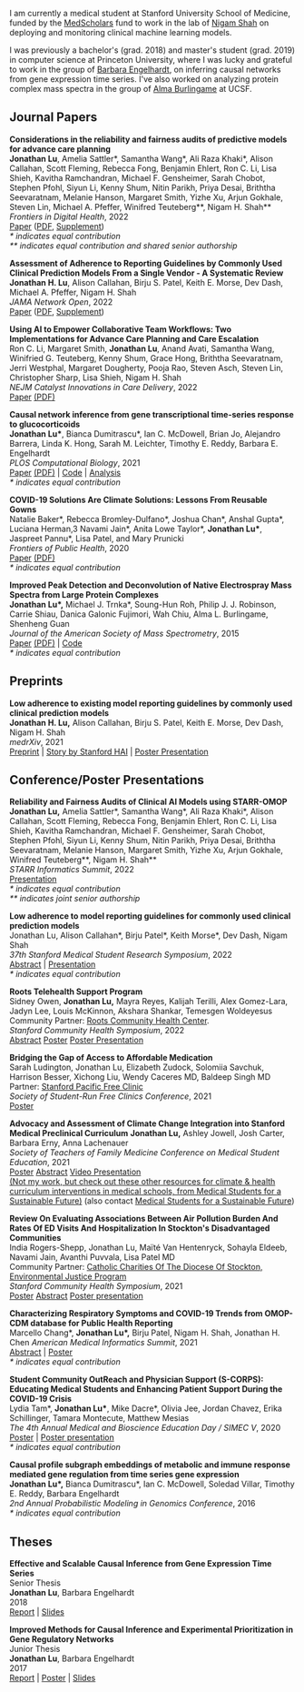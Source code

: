 I am currently a medical student at Stanford University School of Medicine, funded by the [MedScholars](https://med.stanford.edu/medscholars.html) fund to work in the lab of [Nigam Shah](https://shahlab.stanford.edu/doku.php) on deploying and monitoring clinical machine learning models.

I was previously a bachelor's (grad. 2018) and master's student (grad. 2019) in computer science at Princeton University, where I was lucky and grateful to work in the group of [Barbara Engelhardt](http://beehive.cs.princeton.edu/), on inferring causal networks from gene expression time series. I've also worked on analyzing protein complex mass spectra in the group of [Alma Burlingame](http://msf.ucsf.edu/) at UCSF.


## Journal Papers

**Considerations in the reliability and fairness audits of predictive models for advance care planning**  
**Jonathan Lu**, Amelia Sattler\*, Samantha Wang\*, Ali Raza Khaki\*, Alison Callahan, Scott Fleming, Rebecca Fong, Benjamin Ehlert, Ron C. Li, Lisa Shieh, Kavitha Ramchandran, Michael F. Gensheimer, Sarah Chobot, Stephen Pfohl, Siyun Li, Kenny Shum, Nitin Parikh, Priya Desai, Briththa Seevaratnam, Melanie Hanson, Margaret Smith, Yizhe Xu, Arjun Gokhale, Steven Lin, Michael A. Pfeffer, Winifred Teuteberg\*\*, Nigam H. Shah\*\*  
*Frontiers in Digital Health*, 2022  
[Paper](https://www.frontiersin.org/articles/10.3389/fdgth.2022.943768/full) ([PDF](journal/Lu2022_Article_ConsiderationsReliabilityFairnessAudits.pdf), [Supplement](journal/Lu2022_Supplement_ConsiderationsReliabilityFairnessAudits.pdf))  
*\* indicates equal contribution*  
*\*\* indicates equal contribution and shared senior authorship*  


**Assessment of Adherence to Reporting Guidelines by Commonly Used Clinical Prediction Models From a Single Vendor - A Systematic Review**  
**Jonathan H. Lu**, Alison Callahan, Birju S. Patel, Keith E. Morse, Dev Dash, Michael A. Pfeffer, Nigam H. Shah  
*JAMA Network Open*, 2022  
[Paper](https://jamanetwork.com/journals/jamanetworkopen/fullarticle/2795407) ([PDF](journal/Lu2022_Article_AssessmentAdherenceReportingGuidelines.pdf), [Supplement](journal/Lu2022_Supplement_AssessmentAdherenceReportingGuidelines.pdf))  

**Using AI to Empower Collaborative Team Workflows: Two Implementations for Advance Care Planning and Care Escalation**  
Ron C. Li, Margaret Smith, **Jonathan Lu**, Anand Avati, Samantha Wang, Winifried G. Teuteberg, Kenny Shum, Grace Hong, Briththa Seevaratnam, Jerri Westphal, Margaret Dougherty, Pooja Rao, Steven Asch, Steven Lin, Christopher Sharp, Lisa Shieh, Nigam H. Shah  
*NEJM Catalyst Innovations in Care Delivery*, 2022  
[Paper](https://catalyst.nejm.org/doi/full/10.1056/CAT.21.0457) [(PDF)](journal/Li2022_Article_UsingAIToEmpower.pdf)  

**Causal network inference from gene transcriptional time-series response to glucocorticoids**  
**Jonathan Lu\***, Bianca Dumitrascu\*, Ian C. McDowell, Brian Jo, Alejandro Barrera, Linda K. Hong, Sarah M. Leichter, Timothy E. Reddy, Barbara E. Engelhardt  
*PLOS Computational Biology*, 2021   
[Paper](https://journals.plos.org/plosone/article?id=10.1371/journal.pcbi.1008223) [(PDF)](journal/Lu2021_Article_BETS.pdf)  \| [Code](https://github.com/lujonathanh/BETS) \| [Analysis](https://zenodo.org/record/4009546#.YGJhcUhKjyt)  
*\* indicates equal contribution*  

**COVID-19 Solutions Are Climate Solutions: Lessons From Reusable Gowns**  
Natalie Baker\*, Rebecca Bromley-Dulfano\*, Joshua Chan\*, Anshal Gupta\*, Luciana Herman,3 Navami Jain\*, Anita Lowe Taylor\*, **Jonathan Lu\***, Jaspreet Pannu\*, Lisa Patel, and Mary Prunicki  
*Frontiers of Public Health*, 2020  
[Paper](https://www.ncbi.nlm.nih.gov/pmc/articles/PMC7732643/) [(PDF)](journal/Baker2020_Article_ReusableGowns.pdf)  
*\* indicates equal contribution*  

**Improved Peak Detection and Deconvolution of Native Electrospray Mass Spectra from Large Protein Complexes**  
**Jonathan Lu\*,** Michael J. Trnka\*, Soung-Hun Roh, Philip J. J. Robinson, Carrie Shiau, Danica Galonic Fujimori, Wah Chiu, Alma L. Burlingame, Shenheng Guan  
*Journal of the American Society of Mass Spectrometry*, 2015  
[Paper](https://www.ncbi.nlm.nih.gov/pmc/articles/PMC5067139/) [(PDF)](journal/Lu2015_Article_ImprovedPeakDetectionAndDeconv.pdf) \| [Code](https://github.com/lujonathanh/PeakSeeker)  
*\* indicates equal contribution*  


## Preprints

**Low adherence to existing model reporting guidelines by commonly used clinical prediction models**  
**Jonathan H. Lu,** Alison Callahan, Birju S. Patel, Keith E. Morse, Dev Dash, Nigam H. Shah  
*medrXiv*, 2021  
[Preprint](https://www.medrxiv.org/content/10.1101/2021.07.21.21260282v1) | [Story by Stanford HAI](https://hai.stanford.edu/news/flying-dark-hospital-ai-tools-arent-well-documented)  | [Poster Presentation](conference/Lu2022_Poster_LowAdherenceToModelReportingGuidelines.pdf)   


## Conference/Poster Presentations

**Reliability and Fairness Audits of Clinical AI Models using STARR-OMOP**  
**Jonathan Lu,** Amelia Sattler\*, Samantha Wang\*, Ali Raza Khaki\*, Alison Callahan, Scott Fleming, Rebecca Fong, Benjamin Ehlert, Ron C. Li, Lisa Shieh, Kavitha Ramchandran,  Michael F. Gensheimer, Sarah Chobot, Stephen Pfohl, Siyun Li, Kenny Shum, Nitin Parikh, Priya Desai, Briththa Seevaratnam, Melanie Hanson, Margaret Smith, Yizhe Xu, Arjun Gokhale, Winifred Teuteberg\*\*, Nigam H. Shah\*\*  
*STARR Informatics Summit*, 2022  
[Presentation](conference/Lu2022_presentation_AuditingClinicalAIModels.pdf)  
*\* indicates equal contribution*  
*\*\* indicates joint senior authorship*  

**Low adherence to model reporting guidelines for commonly used clinical prediction models**  
Jonathan Lu, Alison Callahan\*, Birju Patel\*, Keith Morse\*, Dev Dash, Nigam Shah  
*37th Stanford Medical Student Research Symposium*, 2022  
[Abstract](conference/Lu2022_abstract_LowAdherenceToModelReportingGuidelines.pdf) | [Presentation](conference/Lu2022_poster_LowAdherenceToModelReportingGuidelines.pdf)  
*\* indicates equal contribution*  

**Roots Telehealth Support Program**  
Sidney Owen, **Jonathan Lu,** Mayra Reyes, Kalijah Terilli, Alex Gomez-Lara, Jadyn Lee, Louis McKinnon, Akshara Shankar, Temesgen Woldeyesus  
Community Partner: [Roots Community Health Center](https://rootsclinic.org/).     
*Stanford Community Health Symposium*, 2022  
[Abstract](conference/Owen2022_abstract_RootsTelehealthProgram.pdf) [Poster](conference/Owen2022_poster_RootsTelehealthProgram.pdf) [Poster Presentation](https://med.stanford.edu/oce/partnerships-collaborations/2022-community-health-symposium/2022-abstracts---posters.html)  

**Bridging the Gap of Access to Affordable Medication**  
Sarah Ludington, Jonathan Lu, Elizabeth Zudock, Solomiia Savchuk, Harrison Besser,
Xichong Liu, Wendy Caceres MD, Baldeep Singh MD  
Partner: [Stanford Pacific Free Clinic](https://www.med.stanford.edu/pacific.html)  
*Society of Student-Run Free Clinics Conference*, 2021  
[Poster](conference/Ludington2021_poster_PFCBridgingMeds.pdf)  

**Advocacy and Assessment of Climate Change Integration into Stanford Medical Preclinical Curriculum**
**Jonathan Lu,** Ashley Jowell, Josh Carter, Barbara Erny, Anna Lachenauer  
*Society of Teachers of Family Medicine Conference on Medical Student Education*, 2021  
[Poster](conference/Lu2021_poster_AdvocacyAssessmentClimateIntegrationCurriculum.pdf) [Abstract](conference/Lu2021_abstract_Advocacy_and_Assessment_of_Climate_Change_Integrat.pdf) [Video Presentation](https://www.youtube.com/watch?v=E4sCxuRqAyk)  
[(Not my work, but check out these other resources for climate & health curriculum interventions in medical schools, from Medical Students for a Sustainable Future)](https://docs.google.com/document/d/1lwLv-PZXZTymWbPLTB3604dvnOvg2gKntIoBo7QH-6c/edit?usp=drive_web&ouid=109652253851767046454) (also contact [Medical Students for a Sustainable Future](https://ms4sf.org/))  

**Review On Evaluating Associations Between Air Pollution Burden And Rates Of ED Visits And Hospitalization In Stockton's Disadvantaged Communities**  
India Rogers-Shepp, Jonathan Lu, Maïté Van Hentenryck, Sohayla Eldeeb, Navami Jain, Avanthi Puvvala, Lisa Patel MD  
Community Partner: [Catholic Charities Of The Diocese Of Stockton, Environmental Justice Program](https://www.ccstockton.org/environmental-justice)    
*Stanford Community Health Symposium*, 2021  
[Poster](Rogers-Shepp2021_poster_StocktonAirPollution.pdf) [Abstract](Rogers-Shepp2021_abstract_StocktonAirPollution.pdf) [Poster presentation](https://med.stanford.edu/oce/partnerships-collaborations/community-health-symposium/community-health-symposium-abstracts---posters/community-health-symposium-abstracts-21-42.html)  

**Characterizing Respiratory Symptoms and COVID-19 Trends from OMOP-CDM database for Public Health Reporting**  
Marcello Chang\*, **Jonathan Lu\*,** Birju Patel, Nigam H. Shah, Jonathan H. Chen
*American Medical Informatics Summit*, 2021  
[Abstract](conference/Chang2021_abstract_CDC-COVID-19.pdf) \| [Poster](conference/Lu2021_poster_CDC-COVID-19.pdf)  
*\* indicates equal contribution*  

**Student Community OutReach and Physician Support (S-CORPS): Educating Medical Students and Enhancing Patient Support During the COVID-19 Crisis**  
Lydia Tam\*, **Jonathan Lu\***, Mike Dacre\*, Olivia Jee, Jordan Chavez, Erika Schillinger, Tamara Montecute, Matthew Mesias  
*The 4th Annual Medical and Bioscience Education Day / SIMEC V*, 2020  
[Poster](conference/Tam2020_poster_S-CORPS.pdf) \| [Poster presentation](https://stanford.zoom.us/rec/play/r5PEp9PgAyHkqa8ewNJVbuk51HqbGHv3xhfY-cObHcRujs1cuKKwff4xPHCtjM_2-JMtJuOAcQgNFip8.ob-EnhY1VKhj42wE?startTime=1600548058000&_x_zm_rtaid=VISojJJCRkCHaMGWKKglCQ.1601756264446.a555555acb447b6cec47267127e1ccd7&_x_zm_rhtaid=707)  
*\* indicates equal contribution*

**Causal profile subgraph embeddings of metabolic and immune response mediated gene regulation from time series gene expression**   
**Jonathan Lu\*,** Bianca Dumitrascu\*, Ian C. McDowell, Soledad Villar, Timothy E. Reddy, Barbara Engelhardt  
*2nd Annual Probabilistic Modeling in Genomics Conference*, 2016  
*\* indicates equal contribution*

## Theses

**Effective and Scalable Causal Inference from Gene Expression Time Series**  
Senior Thesis  
**Jonathan Lu**, Barbara Engelhardt  
2018  
[Report](thesis/Spring2018_thesis_JL.pdf) \| [Slides](thesis/Spring2018_thesispresentation_JL.pdf)  

**Improved Methods for Causal Inference and Experimental Prioritization in Gene Regulatory Networks**  
Junior Thesis  
**Jonathan Lu**, Barbara Engelhardt  
2017  
[Report](thesis/Spring2017_thesis_JL.pdf) \| [Poster](thesis/Spring2017IW_Poster_5_8_17.pdf) \| [Slides](thesis/Spring2017_thesispresentation_JL.pdf)

